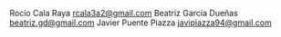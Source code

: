 Rocio Cala Raya rcala3a2@gmail.com
Beatriz Garcia Dueñas beatriz.gd@gmail.com
Javier Puente Piazza javipiazza94@gmail.com